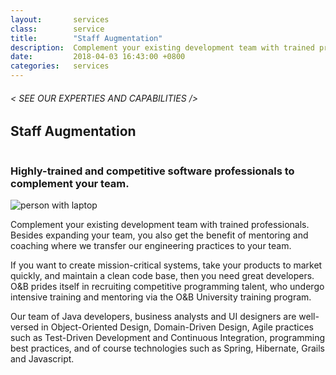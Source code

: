 ```yaml
---
layout:       services
class:        service
title:        "Staff Augmentation"
description:  Complement your existing development team with trained professionals.
date:         2018-04-03 16:43:00 +0800
categories:   services
---
```


<div id="serviceContent2" class="section-content">
  <div class="section-title">
    <H6>
      &lt; SEE OUR EXPERTIES AND CAPABILITIES /&gt;
    </H6>
    <H2>Staff Augmentation</H2>
    <img class="bg" src="{{ "assets/images/title-services.png" | relative_url }}" alt="" />
  </div>
  <div class="row">
    <div class="col">
      <H3>Highly-trained and competitive software professionals to complement your team.</H3>
      <div class="text-center">
        <img class="img-fluid mt30 mb30" src="{{ "assets/images/img-services.jpg" | relative_url }}" alt="person with laptop" />
      </div>
      <p>
        Complement your existing development team with trained professionals. Besides expanding your team, you also get the benefit of mentoring and coaching where we transfer our engineering practices to your team.
      </p>
      <p>
        If you want to create mission-critical systems, take your products to market quickly, and maintain a clean code base, then you need great developers. O&B prides itself in recruiting competitive programming talent, who undergo intensive training and mentoring via the O&B University training program.
      </p>
      <p>
        Our team of Java developers, business analysts and UI designers are well-versed in Object-Oriented Design, Domain-Driven Design, Agile practices such as Test-Driven Development and Continuous Integration, programming best practices, and of course technologies such as Spring, Hibernate, Grails and Javascript.
      </p>
    </div>
  </div>
</div>